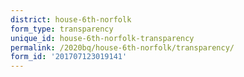 ```yaml
---
district: house-6th-norfolk
form_type: transparency
unique_id: house-6th-norfolk-transparency
permalink: /2020bq/house-6th-norfolk/transparency/
form_id: '201707123019141'
---
```

